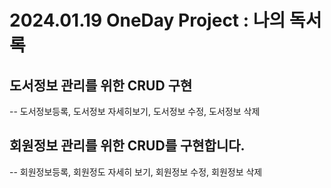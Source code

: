 # 2024.01.19 OneDay Project : 나의 독서록

## 도서정보 관리를 위한 CRUD 구현
-- 도서정보등록, 도서정보 자세히보기, 도서정보 수정, 도서정보 삭제

## 회원정보 관리를 위한 CRUD를 구현합니다.
-- 회원정보등록, 회원정도 자세히 보기, 회원정보 수정, 회원정보 삭제